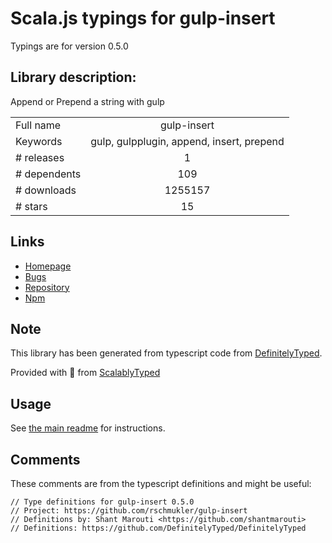 
# Scala.js typings for gulp-insert

Typings are for version 0.5.0

## Library description:
Append or Prepend a string with gulp

|                    |                 |
| ------------------ | :-------------: |
| Full name          | gulp-insert |
| Keywords           | gulp, gulpplugin, append, insert, prepend |
| # releases         | 1 |
| # dependents       | 109 |
| # downloads        | 1255157 |
| # stars            | 15 |

## Links
- [Homepage](https://github.com/rschmukler/gulp-insert/)
- [Bugs](https://github.com/rschmukler/gulp-insert/issues)
- [Repository](https://github.com/rschmukler/gulp-insert)
- [Npm](https://www.npmjs.com/package/gulp-insert)
    


## Note
This library has been generated from typescript code from [DefinitelyTyped](https://definitelytyped.org).

Provided with :purple_heart: from [ScalablyTyped](https://github.com/oyvindberg/ScalablyTyped)

## Usage
See [the main readme](../../readme.md) for instructions.

## Comments

These comments are from the typescript definitions and might be useful:
```
// Type definitions for gulp-insert 0.5.0
// Project: https://github.com/rschmukler/gulp-insert
// Definitions by: Shant Marouti <https://github.com/shantmarouti>
// Definitions: https://github.com/DefinitelyTyped/DefinitelyTyped

```

